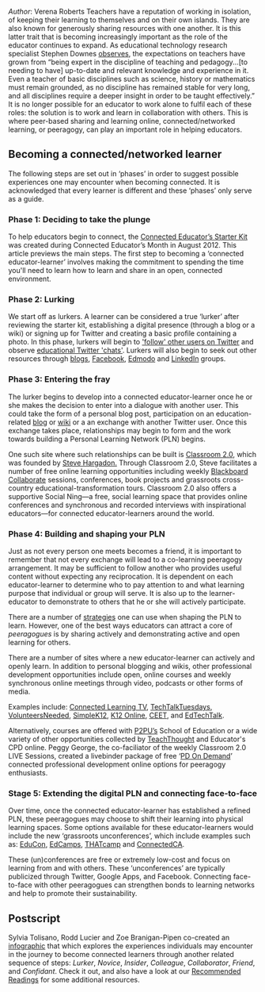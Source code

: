 *Author*: Verena Roberts Teachers have a reputation of working in
isolation, of keeping their learning to themselves and on their own
islands. They are also known for generously sharing resources with one
another. It is this latter trait that is becoming increasingly important
as the role of the educator continues to expand. As educational
technology research specialist Stephen Downes
[observes](http://www.huffingtonpost.com/stephen-downes/the-role-of-the-educator_b_790937.html),
the expectations on teachers have grown from “being expert in the
discipline of teaching and pedagogy...[to needing to have] up-to-date
and relevant knowledge and experience in it. Even a teacher of basic
disciplines such as science, history or mathematics must remain
grounded, as no discipline has remained stable for very long, and all
disciplines require a deeper insight in order to be taught effectively.”
It is no longer possible for an educator to work alone to fulfil each of
these roles: the solution is to work and learn in collaboration with
others. This is where peer-based sharing and learning online,
connected/networked learning, or peeragogy, can play an important role
in helping educators.
## Becoming a connected/networked learner

The following steps are set out in ‘phases’ in order to suggest possible
experiences one may encounter when becoming connected. It is
acknowledged that every learner is different and these ‘phases’ only
serve as a guide.

### Phase 1: Deciding to take the plunge

To help educators begin to connect, the [Connected Educator’s Starter
Kit](http://www.google.com/url?q=https://dl.dropbox.com/u/38904447/starter-kit-final.pdf&sa=D&sntz=1&usg=AFQjCNE9sNo1Lz9-zJ0KH48djXeYVoAF4A)
was created during Connected Educator’s Month in August 2012. This
article previews the main steps. The first step to becoming a ‘connected
educator-learner’ involves making the commitment to spending the time
you'll need to learn how to learn and share in an open, connected
environment.

### Phase 2: Lurking

We start off as lurkers. A learner can be considered a true ‘lurker’
after reviewing the starter kit, establishing a digital presence
(through a blog or a wiki) or signing up for Twitter and creating a
basic profile containing a photo. In this phase, lurkers will begin to
['follow' other users on
Twitter](http://www.google.com/url?q=http://www.fractuslearning.com/2012/05/25/twitter-follow-education-technology/&sa=D&sntz=1&usg=AFQjCNF8grPMuRwU_ImW9Jk3ZYrg0m9KgQ)
and observe [educational Twitter
'chats'](http://www.google.com/url?q=http://cybraryman.com/chats.html&sa=D&sntz=1&usg=AFQjCNFJASZiwfvPbfOzFbHvAunpXfNC1g).
Lurkers will also begin to seek out other resources through
[blogs](http://theinnovativeeducator.blogspot.ca/2012/04/ten-best-education-blogs.html),
[Facebook](http://www.google.com/url?q=http://www.edsocialmedia.com/2011/02/the-advantage-of-facebook-groups-in-education/&sa=D&sntz=1&usg=AFQjCNEvc43Q7GqJqS-2S8GhEJ53Ye-j4Q),
[Edmodo](http://www.slideshare.net/cmsdsquires/edmodo-for-teachers-guide)
and
[LinkedIn](http://www.emergingedtech.com/2012/02/8-great-linkedin-groups-for-educators/)
groups.

### Phase 3: Entering the fray

The lurker begins to develop into a connected educator-learner once he
or she makes the decision to enter into a dialogue with another user.
This could take the form of a personal blog post, participation on an
education-related
[blog](http://edudemic.com/2012/08/education-blogs/?utm_medium=twitter&utm_source=twitterfeed)
or
[wiki](http://educationalwikis.wikispaces.com/Examples+of+educational+wikis)
or a an exchange with another Twitter user. Once this exchange takes
place, relationships may begin to form and the work towards building a
Personal Learning Network (PLN) begins.

One such site where such relationships can be built is [Classroom
2.0](http://www.classroom20.com/), which was founded by [Steve
Hargadon.](http://www.stevehargadon.com/) Through Classroom 2.0, Steve
facilitates a number of free online learning opportunities including
weekly [Blackboard
Collaborate](http://www.google.com/url?q=http://www.futureofeducation.com/notes/Past_Interviews&sa=D&sntz=1&usg=AFQjCNHVYOvP-w7NTgKp2Fu2AX4YycnPQQ)
sessions, conferences, book projects and grassroots cross-country
educational-transformation tours. Classroom 2.0 also offers a supportive
Social Ning—a free, social learning space that provides online
conferences and synchronous and recorded interviews with inspirational
educators—for connected educator-learners around the world.

### Phase 4: Building and shaping your PLN

Just as not every person one meets becomes a friend, it is important to
remember that not every exchange will lead to a co-learning peeragogy
arrangement. It may be sufficient to follow another who provides useful
content without expecting any reciprocation. It is dependent on each
educator-learner to determine who to pay attention to and what learning
purpose that individual or group will serve. It is also up to the
learner-educator to demonstrate to others that he or she will actively
participate.

There are a number of
[strategies](http://storify.com/digiphile/how-to-build-a-personal-learning-network-on-twitte)
one can use when shaping the PLN to learn. However, one of the best ways
educators can attract a core of *peeragogues* is by sharing actively and
demonstrating active and open learning for others.

There are a number of sites where a new educator-learner can actively
and openly learn. In addition to personal blogging and wikis, other
professional development opportunities include open, online courses and
weekly synchronous online meetings through video, podcasts or other
forms of media.

Examples include: [Connected Learning
TV](http://connectedlearning.tv/howard-rheingold-social-media-and-peer-learning-mediated-pedagogy-peeragogy),
[TechTalkTuesdays](http://techtalktuesdays.global2.vic.edu.au/),
[VolunteersNeeded](http://learning2gether.pbworks.com/w/page/32206114/volunteersneeded),
[SimpleK12](http://simplek12.com/webinars), [K12
Online,](http://k12onlineconference.org/)
[CEET](http://www.learnnowbc.ca/educators/moodlemeets/default.aspx), and
[EdTechTalk](http://edtechtalk.com/taxonomy/term/130).

Alternatively, courses are offered with
[P2PU’s](https://p2pu.org/en/schools/school-of-ed-pilot/) School of
Education or a wide variety of other opportunities collected by
[TeachThought](http://www.teachthought.com/ "Useful, thoughful ed/tech blog")
and Educator's CPD online. Peggy George, the co-faciliator of the weekly
Classroom 2.0 LIVE Sessions, created a livebinder package of free ‘[PD
On
Demand](http://www.google.com/url?q=http://www.livebinders.com/play/play_or_edit?id=429095&sa=D&sntz=1&usg=AFQjCNHCIdRn64rPwske2vP7xrpWolb-jA)’
connected professional development online options for peeragogy
enthusiasts.

### Stage 5: Extending the digital PLN and connecting face-to-face

Over time, once the connected educator-learner has established a refined
PLN, these peeragogues may choose to shift their learning into physical
learning spaces. Some options available for these educator-learners
would include the new ‘grassroots unconferences’, which include examples
such as: [EduCon](http://educonphilly.org/),
[EdCamps](http://davidwees.com/content/what-edcamp),
[THATcamp](http://thatcamp.org/) and
[ConnectedCA](http://connectedcanada.org/).

These (un)conferences are free or extremely low-cost and focus on
learning from and with others. These ‘unconferences’ are typically
publicized through Twitter, Google Apps, and Facebook. Connecting
face-to-face with other peeragogues can strengthen bonds to learning
networks and help to promote their sustainability.

## Postscript

Sylvia Tolisano, Rodd Lucier and Zoe Branigan-Pipen co-created an
[infographic](http://farm9.staticflickr.com/8160/7161689001_9b6725a4ca_h.jpg)
that which explores the experiences individuals may encounter in the
journey to become connected learners through another related sequence of
steps: *Lurker*, *Novice*, *Insider*, *Colleague*, *Collaborator*,
*Friend*, and *Confidant*. Check it out, and also have a look at our
[Recommended
Readings](http://peeragogy.org/recommended-reading/ "Recommended Reading")
for some additional resources.
